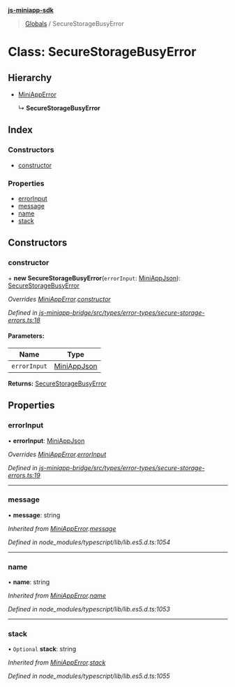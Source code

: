 **[js-miniapp-sdk](../README.md)**

> [Globals](../README.md) / SecureStorageBusyError

# Class: SecureStorageBusyError

## Hierarchy

* [MiniAppError](miniapperror.md)

  ↳ **SecureStorageBusyError**

## Index

### Constructors

* [constructor](securestoragebusyerror.md#constructor)

### Properties

* [errorInput](securestoragebusyerror.md#errorinput)
* [message](securestoragebusyerror.md#message)
* [name](securestoragebusyerror.md#name)
* [stack](securestoragebusyerror.md#stack)

## Constructors

### constructor

\+ **new SecureStorageBusyError**(`errorInput`: [MiniAppJson](../interfaces/miniappjson.md)): [SecureStorageBusyError](securestoragebusyerror.md)

*Overrides [MiniAppError](miniapperror.md).[constructor](miniapperror.md#constructor)*

*Defined in [js-miniapp-bridge/src/types/error-types/secure-storage-errors.ts:18](https://github.com/rakutentech/js-miniapp/blob/2f882c8/js-miniapp-bridge/src/types/error-types/secure-storage-errors.ts#L18)*

#### Parameters:

Name | Type |
------ | ------ |
`errorInput` | [MiniAppJson](../interfaces/miniappjson.md) |

**Returns:** [SecureStorageBusyError](securestoragebusyerror.md)

## Properties

### errorInput

•  **errorInput**: [MiniAppJson](../interfaces/miniappjson.md)

*Overrides [MiniAppError](miniapperror.md).[errorInput](miniapperror.md#errorinput)*

*Defined in [js-miniapp-bridge/src/types/error-types/secure-storage-errors.ts:19](https://github.com/rakutentech/js-miniapp/blob/2f882c8/js-miniapp-bridge/src/types/error-types/secure-storage-errors.ts#L19)*

___

### message

•  **message**: string

*Inherited from [MiniAppError](miniapperror.md).[message](miniapperror.md#message)*

*Defined in node_modules/typescript/lib/lib.es5.d.ts:1054*

___

### name

•  **name**: string

*Inherited from [MiniAppError](miniapperror.md).[name](miniapperror.md#name)*

*Defined in node_modules/typescript/lib/lib.es5.d.ts:1053*

___

### stack

• `Optional` **stack**: string

*Inherited from [MiniAppError](miniapperror.md).[stack](miniapperror.md#stack)*

*Defined in node_modules/typescript/lib/lib.es5.d.ts:1055*
